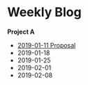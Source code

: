 # Weekly Blog

**Project A**
- [2019-01-11 Proposal](_posts/2019-01-11-projectA_Proposal.md)
- 2019-01-18
- 2019-01-25
- 2019-02-01
- 2019-02-08

